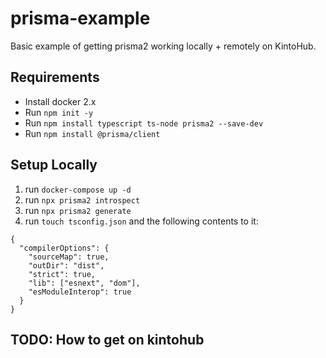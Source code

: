 # prisma-example

Basic example of getting prisma2 working locally + remotely on KintoHub.

## Requirements

* Install docker 2.x
* Run `npm init -y`
* Run `npm install typescript ts-node prisma2 --save-dev`
* Run `npm install @prisma/client`

## Setup Locally

1) run `docker-compose up -d`
2) run `npx prisma2 introspect`
3) run `npx prisma2 generate`
4) run `touch tsconfig.json` and the following contents to it:

```
{
  "compilerOptions": {
    "sourceMap": true,
    "outDir": "dist",
    "strict": true,
    "lib": ["esnext", "dom"],
    "esModuleInterop": true
  }
}
```

## TODO: How to get on kintohub
